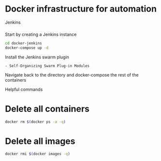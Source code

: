 Docker infrastructure for automation
===

Jenkins
###

Start by creating a Jenkins instance

```bash
cd docker-jenkins
docker-compose up -d
```

Install the Jenkins swarm plugin

	- Self-Organizing Swarm Plug-in Modules

Navigate back to the directory and docker-compose the rest of the containers

Helpful commands
###

# Delete all containers

```bash
docker rm $(docker ps -a -q)
```

# Delete all images

```bash
docker rmi $(docker images -q)
```